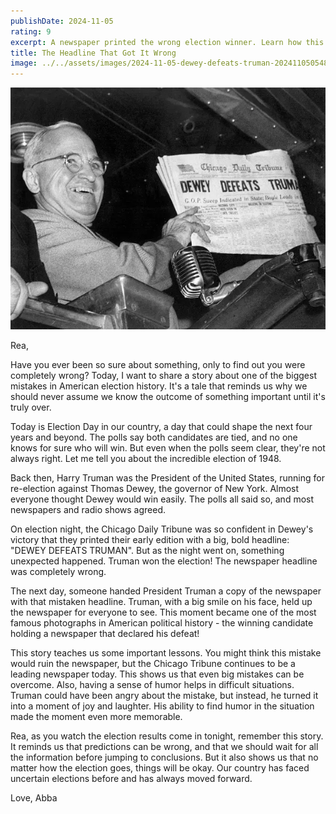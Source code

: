 ```yaml
---
publishDate: 2024-11-05
rating: 9
excerpt: A newspaper printed the wrong election winner. Learn how this mistake became a famous moment in American politics.
title: The Headline That Got It Wrong
image: ../../assets/images/2024-11-05-dewey-defeats-truman-20241105054816018.webp
---
```

![center|500](../../assets/images/2024-11-05-dewey-defeats-truman-20241105054816018.webp)

Rea,

Have you ever been so sure about something, only to find out you were completely wrong? Today, I want to share a story about one of the biggest mistakes in American election history. It's a tale that reminds us why we should never assume we know the outcome of something important until it's truly over.

Today is Election Day in our country, a day that could shape the next four years and beyond. The polls say both candidates are tied, and no one knows for sure who will win. But even when the polls seem clear, they're not always right. Let me tell you about the incredible election of 1948.

Back then, Harry Truman was the President of the United States, running for re-election against Thomas Dewey, the governor of New York. Almost everyone thought Dewey would win easily. The polls all said so, and most newspapers and radio shows agreed.

On election night, the Chicago Daily Tribune was so confident in Dewey's victory that they printed their early edition with a big, bold headline: "DEWEY DEFEATS TRUMAN". But as the night went on, something unexpected happened. Truman won the election! The newspaper headline was completely wrong.

The next day, someone handed President Truman a copy of the newspaper with that mistaken headline. Truman, with a big smile on his face, held up the newspaper for everyone to see. This moment became one of the most famous photographs in American political history - the winning candidate holding a newspaper that declared his defeat!

This story teaches us some important lessons. You might think this mistake would ruin the newspaper, but the Chicago Tribune continues to be a leading newspaper today. This shows us that even big mistakes can be overcome. Also, having a sense of humor helps in difficult situations. Truman could have been angry about the mistake, but instead, he turned it into a moment of joy and laughter. His ability to find humor in the situation made the moment even more memorable.

Rea, as you watch the election results come in tonight, remember this story. It reminds us that predictions can be wrong, and that we should wait for all the information before jumping to conclusions. But it also shows us that no matter how the election goes, things will be okay. Our country has faced uncertain elections before and has always moved forward.

Love,
Abba